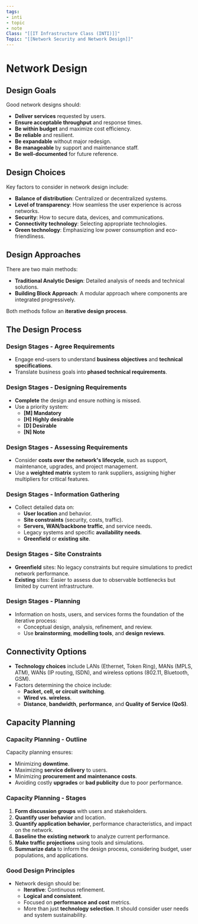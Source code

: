 ```yaml
---
tags:
- inti
- topic
- note
Class: "[[IT Infrastructure Class (INTI)]]"
Topic: "[[Network Security and Network Design]]"
---
```


# Network Design

## Design Goals
Good network designs should:
- **Deliver services** requested by users.
- **Ensure acceptable throughput** and response times.
- **Be within budget** and maximize cost efficiency.
- **Be reliable** and resilient.
- **Be expandable** without major redesign.
- **Be manageable** by support and maintenance staff.
- **Be well-documented** for future reference.

## Design Choices
Key factors to consider in network design include:
- **Balance of distribution**: Centralized or decentralized systems.
- **Level of transparency**: How seamless the user experience is across networks.
- **Security**: How to secure data, devices, and communications.
- **Connectivity technology**: Selecting appropriate technologies.
- **Green technology**: Emphasizing low power consumption and eco-friendliness.

## Design Approaches
There are two main methods:
- **Traditional Analytic Design**: Detailed analysis of needs and technical solutions.
- **Building Block Approach**: A modular approach where components are integrated progressively.

Both methods follow an **iterative design process**.

## The Design Process

### Design Stages - Agree Requirements
- Engage end-users to understand **business objectives** and **technical specifications**.
- Translate business goals into **phased technical requirements**.

### Design Stages - Designing Requirements
- **Complete** the design and ensure nothing is missed.
- Use a priority system:
  - **[M] Mandatory**
  - **[H] Highly desirable**
  - **[D] Desirable**
  - **[N] Note**

### Design Stages - Assessing Requirements
- Consider **costs over the network's lifecycle**, such as support, maintenance, upgrades, and project management.
- Use a **weighted matrix** system to rank suppliers, assigning higher multipliers for critical features.

### Design Stages - Information Gathering
- Collect detailed data on:
  - **User location** and behavior.
  - **Site constraints** (security, costs, traffic).
  - **Servers, WAN/backbone traffic**, and service needs.
  - Legacy systems and specific **availability needs**.
  - **Greenfield** or **existing site**.

### Design Stages - Site Constraints
- **Greenfield** sites: No legacy constraints but require simulations to predict network performance.
- **Existing** sites: Easier to assess due to observable bottlenecks but limited by current infrastructure.

### Design Stages - Planning
- Information on hosts, users, and services forms the foundation of the iterative process:
  - Conceptual design, analysis, refinement, and review.
  - Use **brainstorming**, **modelling tools**, and **design reviews**.

## Connectivity Options
- **Technology choices** include LANs (Ethernet, Token Ring), MANs (MPLS, ATM), WANs (IP routing, ISDN), and wireless options (802.11, Bluetooth, GSM).
- Factors determining the choice include:
  - **Packet, cell, or circuit switching**.
  - **Wired vs. wireless**.
  - **Distance**, **bandwidth**, **performance**, and **Quality of Service (QoS)**.

## Capacity Planning

### Capacity Planning - Outline
Capacity planning ensures:
- Minimizing **downtime**.
- Maximizing **service delivery** to users.
- Minimizing **procurement and maintenance costs**.
- Avoiding costly **upgrades** or **bad publicity** due to poor performance.

### Capacity Planning - Stages
1. **Form discussion groups** with users and stakeholders.
2. **Quantify user behavior** and location.
3. **Quantify application behavior**, performance characteristics, and impact on the network.
4. **Baseline the existing network** to analyze current performance.
5. **Make traffic projections** using tools and simulations.
6. **Summarize data** to inform the design process, considering budget, user populations, and applications.

### Good Design Principles
- Network design should be:
  - **Iterative**: Continuous refinement.
  - **Logical and consistent**.
  - Focused on **performance and cost** metrics.
  - More than just **technology selection**. It should consider user needs and system sustainability.